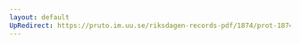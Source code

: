 ```yaml
---
layout: default
UpRedirect: https://pruto.im.uu.se/riksdagen-records-pdf/1874/prot-1874--fk--331/prot-1874--fk--331_002.pdf
---
```

